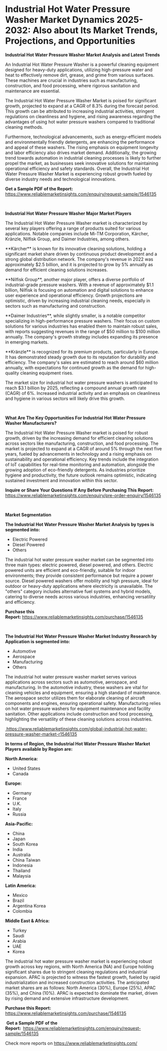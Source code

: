 <p><h1>Industrial Hot Water Pressure Washer Market Dynamics 2025-2032: Also about Its Market Trends, Projections, and Opportunities</h1></p><p><strong>Industrial Hot Water Pressure Washer Market Analysis and Latest Trends</strong></p>
<p><p>An Industrial Hot Water Pressure Washer is a powerful cleaning equipment designed for heavy-duty applications, utilizing high-pressure water and heat to effectively remove dirt, grease, and grime from various surfaces. These machines are crucial in industries such as manufacturing, construction, and food processing, where rigorous sanitation and maintenance are essential.</p><p>The Industrial Hot Water Pressure Washer Market is poised for significant growth, projected to expand at a CAGR of 8.3% during the forecast period. This growth can be attributed to increasing industrial activities, stringent regulations on cleanliness and hygiene, and rising awareness regarding the advantages of using hot water pressure washers compared to traditional cleaning methods. </p><p>Furthermore, technological advancements, such as energy-efficient models and environmentally friendly detergents, are enhancing the performance and appeal of these washers. The rising emphasis on equipment longevity and labor efficiency also drives market demand. Additionally, the growing trend towards automation in industrial cleaning processes is likely to further propel the market, as businesses seek innovative solutions for maintaining operational efficiency and safety standards. Overall, the Industrial Hot Water Pressure Washer Market is experiencing robust growth fueled by diverse industry needs and technological innovations.</p></p>
<p><strong>Get a Sample PDF of the Report:&nbsp;</strong> <a href="https://www.reliablemarketinsights.com/enquiry/request-sample/1546135?utm_campaign=2756&utm_medium=2&utm_source=Github&utm_content=ia&utm_term=08042025&utm_id=industrial-hot-water-pressure-washer">https://www.reliablemarketinsights.com/enquiry/request-sample/1546135</a></p>
<p>&nbsp;</p>
<p><strong>Industrial Hot Water Pressure Washer Major Market Players</strong></p>
<p><p>The Industrial Hot Water Pressure Washer market is characterized by several key players offering a range of products suited for various applications. Notable companies include Mi-TM Corporation, Kärcher, Kränzle, Nilfisk Group, and Daimer Industries, among others.</p><p>**Kärcher** is known for its innovative cleaning solutions, holding a significant market share driven by continuous product development and a strong global distribution network. The company's revenue in 2022 was approximately $2.5 billion, and it is projected to grow by 5% annually as demand for efficient cleaning solutions increases.</p><p>**Nilfisk Group**, another major player, offers a diverse portfolio of industrial-grade pressure washers. With a revenue of approximately $1.1 billion, Nilfisk is focusing on automation and digital solutions to enhance user experience and operational efficiency. Growth projections are optimistic, driven by increasing industrial cleaning needs, especially in sectors such as manufacturing and construction.</p><p>**Daimer Industries**, while slightly smaller, is a notable competitor specializing in high-performance pressure washers. Their focus on custom solutions for various industries has enabled them to maintain robust sales, with reports suggesting revenues in the range of $50 million to $100 million annually. The company's growth strategy includes expanding its presence in emerging markets.</p><p>**Kränzle** is recognized for its premium products, particularly in Europe. It has demonstrated steady growth due to its reputation for durability and efficiency. The company's sales are estimated to reach around $60 million annually, with expectations for continued growth as the demand for high-quality cleaning equipment rises.</p><p>The market size for industrial hot water pressure washers is anticipated to reach $3.1 billion by 2025, reflecting a compound annual growth rate (CAGR) of 6%. Increased industrial activity and an emphasis on cleanliness and hygiene in various sectors will likely drive this growth.</p></p>
<p>&nbsp;</p>
<p><strong>What Are The Key Opportunities For Industrial Hot Water Pressure Washer Manufacturers?</strong></p>
<p><p>The Industrial Hot Water Pressure Washer market is poised for robust growth, driven by the increasing demand for efficient cleaning solutions across sectors like manufacturing, construction, and food processing. The market is projected to expand at a CAGR of around 5% through the next five years, fueled by advancements in technology and a rising emphasis on sustainability and operational efficiency. Key trends include the integration of IoT capabilities for real-time monitoring and automation, alongside the growing adoption of eco-friendly detergents. As industries prioritize hygiene and productivity, the future outlook remains optimistic, indicating sustained investment and innovation within this sector.</p></p>
<p><strong>Inquire or Share Your Questions If Any Before Purchasing This Report:</strong> <a href="https://www.reliablemarketinsights.com/enquiry/pre-order-enquiry/1546135?utm_campaign=2756&utm_medium=2&utm_source=Github&utm_content=ia&utm_term=08042025&utm_id=industrial-hot-water-pressure-washer">https://www.reliablemarketinsights.com/enquiry/pre-order-enquiry/1546135</a></p>
<p>&nbsp;</p>
<p><strong>Market Segmentation</strong></p>
<p><strong>The Industrial Hot Water Pressure Washer Market Analysis by types is segmented into:</strong></p>
<p><ul><li>Electric Powered</li><li>Diesel Powered</li><li>Others</li></ul></p>
<p><p>The industrial hot water pressure washer market can be segmented into three main types: electric powered, diesel powered, and others. Electric powered units are efficient and eco-friendly, suitable for indoor environments; they provide consistent performance but require a power source. Diesel powered washers offer mobility and high pressure, ideal for outdoor or heavy-duty applications where electricity is unavailable. The "others" category includes alternative fuel systems and hybrid models, catering to diverse needs across various industries, enhancing versatility and efficiency.</p></p>
<p><strong>Purchase this Report:&nbsp;</strong><a href="https://www.reliablemarketinsights.com/purchase/1546135?utm_campaign=2756&utm_medium=2&utm_source=Github&utm_content=ia&utm_term=08042025&utm_id=industrial-hot-water-pressure-washer">https://www.reliablemarketinsights.com/purchase/1546135</a></p>
<p>&nbsp;</p>
<p><strong>The Industrial Hot Water Pressure Washer Market Industry Research by Application is segmented into:</strong></p>
<p><ul><li>Automotive</li><li>Aerospace</li><li>Manufacturing</li><li>Others</li></ul></p>
<p><p>The industrial hot water pressure washer market serves various applications across sectors such as automotive, aerospace, and manufacturing. In the automotive industry, these washers are vital for cleaning vehicles and equipment, ensuring a high standard of maintenance. The aerospace sector utilizes them for elaborate cleaning of aircraft components and engines, ensuring operational safety. Manufacturing relies on hot water pressure washers for equipment maintenance and facility sanitation. Other applications include construction and food processing, highlighting the versatility of these cleaning solutions across industries.</p></p>
<p><a href="https://www.reliablemarketinsights.com/global-industrial-hot-water-pressure-washer-market-r1546135?utm_campaign=2756&utm_medium=2&utm_source=Github&utm_content=ia&utm_term=08042025&utm_id=industrial-hot-water-pressure-washer">&nbsp;https://www.reliablemarketinsights.com/global-industrial-hot-water-pressure-washer-market-r1546135</a></p>
<p><strong>In terms of Region, the Industrial Hot Water Pressure Washer Market Players available by Region are:</strong></p>
<p>
    <p> <strong> North America: </strong>
        <ul>
            <li>United States</li>
            <li>Canada</li>
        </ul>
        </p> 
    <p> <strong> Europe: </strong>
        <ul>
            <li>Germany</li>
            <li>France</li>
            <li>U.K.</li>
            <li>Italy</li>
            <li>Russia</li>
        </ul>
        </p> 
    <p> <strong> Asia-Pacific: </strong>
        <ul>
            <li>China</li>
            <li>Japan</li>
            <li>South Korea</li>
            <li>India</li>
            <li>Australia</li>
            <li>China Taiwan</li>
            <li>Indonesia</li>
            <li>Thailand</li>
            <li>Malaysia</li>
        </ul>
        </p> 
    <p> <strong> Latin America: </strong>
        <ul>
            <li>Mexico</li>
            <li>Brazil</li>
            <li>Argentina Korea</li>
            <li>Colombia</li>
        </ul>
        </p> 
    <p> <strong> Middle East & Africa: </strong>
        <ul>
            <li>Turkey</li>
            <li>Saudi</li>
            <li>Arabia</li>
            <li>UAE</li>
            <li>Korea</li>
        </ul>
    </p>
    </p>
<p><p>The industrial hot water pressure washer market is experiencing robust growth across key regions, with North America (NA) and Europe holding significant shares due to stringent cleaning regulations and industrial expansion. APAC is projected to witness the fastest growth, fueled by rapid industrialization and increased construction activities. The anticipated market shares are as follows: North America (30%), Europe (25%), APAC (35%), and China (10%). APAC is expected to dominate the market, driven by rising demand and extensive infrastructure development.</p></p>
<p><strong>Purchase this Report: </strong><a href="https://www.reliablemarketinsights.com/purchase/1546135?utm_campaign=2756&utm_medium=2&utm_source=Github&utm_content=ia&utm_term=08042025&utm_id=industrial-hot-water-pressure-washer">https://www.reliablemarketinsights.com/purchase/1546135</a></p>
<p>&nbsp;<strong>Get a Sample PDF of the Report:&nbsp;&nbsp;</strong><a href="https://www.reliablemarketinsights.com/enquiry/request-sample/1546135?utm_campaign=2756&utm_medium=2&utm_source=Github&utm_content=ia&utm_term=08042025&utm_id=industrial-hot-water-pressure-washer">https://www.reliablemarketinsights.com/enquiry/request-sample/1546135</a></p>
<p><strong></strong></p>
<p>Check more reports on <a href="https://www.reliablemarketinsights.com/?utm_campaign=2756&utm_medium=2&utm_source=Github&utm_content=ia&utm_term=08042025&utm_id=industrial-hot-water-pressure-washer">https://www.reliablemarketinsights.com/</a></p>